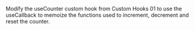 Modify the useCounter custom hook from Custom Hooks 01 to use the useCallback to memoize the functions used to increment, decrement and reset the counter.
